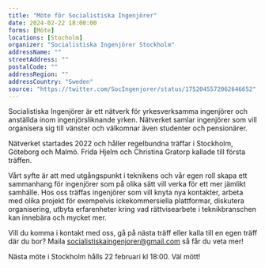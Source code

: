 ```yaml
---
title: "Möte för Socialistiska Ingenjörer"
date: 2024-02-22 18:00:00
forms: [Möte]
locations: [Stocholm]
organizer: "Socialistiska Ingenjörer Stockholm"
addressName: ""
streetAddress: ""
postalCode: ""
addressRegion: ""
addressCountry: "Sweden"
source: "https://twitter.com/SocIngenjorer/status/1752045572062646652"
---
```

Socialistiska Ingenjörer är ett nätverk för yrkesverksamma ingenjörer och anställda inom ingenjörsliknande yrken. Nätverket samlar ingenjörer som vill organisera sig till vänster och välkomnar även studenter och pensionärer.

Nätverket startades 2022 och håller regelbundna träffar i Stockholm, Göteborg och Malmö. Frida Hjelm och Christina Gratorp kallade till första träffen.

Vårt syfte är att med utgångspunkt i teknikens och vår egen roll skapa ett sammanhang för ingenjörer som på olika sätt vill verka för ett mer jämlikt samhälle. Hos oss träffas ingenjörer som vill knyta nya kontakter, arbeta med olika projekt för exempelvis ickekommersiella plattformar, diskutera organisering, utbyta erfarenheter kring vad rättvisearbete i teknikbranschen kan innebära och mycket mer.

Vill du komma i kontakt med oss, gå på nästa träff eller kalla till en egen träff där du bor? Maila socialistiskaingenjorer@gmail.com så får du veta mer! 

Nästa möte i Stockholm hålls 22 februari kl 18:00. Väl mött! 